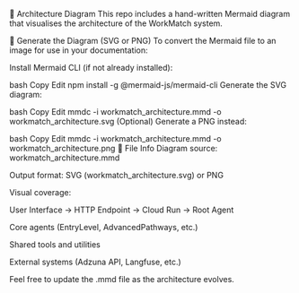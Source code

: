 🧭 Architecture Diagram
This repo includes a hand-written Mermaid diagram that visualises the architecture of the WorkMatch system.

📐 Generate the Diagram (SVG or PNG)
To convert the Mermaid file to an image for use in your documentation:

Install Mermaid CLI (if not already installed):

bash
Copy
Edit
npm install -g @mermaid-js/mermaid-cli
Generate the SVG diagram:

bash
Copy
Edit
mmdc -i workmatch_architecture.mmd -o workmatch_architecture.svg
(Optional) Generate a PNG instead:

bash
Copy
Edit
mmdc -i workmatch_architecture.mmd -o workmatch_architecture.png
📁 File Info
Diagram source: workmatch_architecture.mmd

Output format: SVG (workmatch_architecture.svg) or PNG

Visual coverage:

User Interface → HTTP Endpoint → Cloud Run → Root Agent

Core agents (EntryLevel, AdvancedPathways, etc.)

Shared tools and utilities

External systems (Adzuna API, Langfuse, etc.)

Feel free to update the .mmd file as the architecture evolves.

